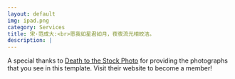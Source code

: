```yaml
---
layout: default
img: ipad.png
category: Services
title: 宋·范成大:<br>愿我如星君如月，夜夜流光相皎洁。
description: |
---
```

 
  A special thanks to [Death to the Stock Photo](http://join.deathtothestockphoto.com/) for providing the photographs that you see in this template.  Visit their website to become a member!
